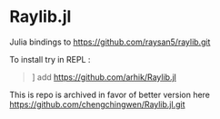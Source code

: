 # Raylib.jl

Julia bindings to https://github.com/raysan5/raylib.git

To install try in REPL :

> ] add https://github.com/arhik/Raylib.jl

This is repo is archived in favor of better version here https://github.com/chengchingwen/Raylib.jl.git


